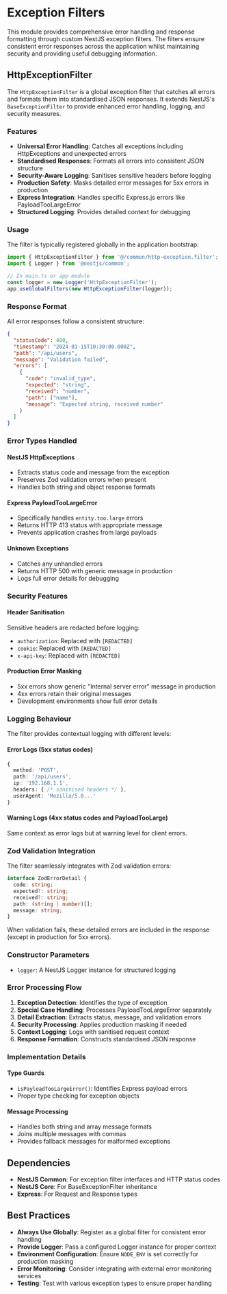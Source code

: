 # Exception Filters

This module provides comprehensive error handling and response formatting through custom NestJS exception filters. The filters ensure consistent error responses across the application whilst maintaining security and providing useful debugging information.

## HttpExceptionFilter

The `HttpExceptionFilter` is a global exception filter that catches all errors and formats them into standardised JSON responses. It extends NestJS's `BaseExceptionFilter` to provide enhanced error handling, logging, and security measures.

### Features

- **Universal Error Handling**: Catches all exceptions including HttpExceptions and unexpected errors
- **Standardised Responses**: Formats all errors into consistent JSON structure
- **Security-Aware Logging**: Sanitises sensitive headers before logging
- **Production Safety**: Masks detailed error messages for 5xx errors in production
- **Express Integration**: Handles specific Express.js errors like PayloadTooLargeError
- **Structured Logging**: Provides detailed context for debugging

### Usage

The filter is typically registered globally in the application bootstrap:

```typescript
import { HttpExceptionFilter } from '@/common/http-exception.filter';
import { Logger } from '@nestjs/common';

// In main.ts or app module
const logger = new Logger('HttpExceptionFilter');
app.useGlobalFilters(new HttpExceptionFilter(logger));
```

### Response Format

All error responses follow a consistent structure:

```json
{
  "statusCode": 400,
  "timestamp": "2024-01-15T10:30:00.000Z",
  "path": "/api/users",
  "message": "Validation failed",
  "errors": [
    {
      "code": "invalid_type",
      "expected": "string",
      "received": "number",
      "path": ["name"],
      "message": "Expected string, received number"
    }
  ]
}
```

### Error Types Handled

#### NestJS HttpExceptions

- Extracts status code and message from the exception
- Preserves Zod validation errors when present
- Handles both string and object response formats

#### Express PayloadTooLargeError

- Specifically handles `entity.too.large` errors
- Returns HTTP 413 status with appropriate message
- Prevents application crashes from large payloads

#### Unknown Exceptions

- Catches any unhandled errors
- Returns HTTP 500 with generic message in production
- Logs full error details for debugging

### Security Features

#### Header Sanitisation

Sensitive headers are redacted before logging:

- `authorization`: Replaced with `[REDACTED]`
- `cookie`: Replaced with `[REDACTED]`
- `x-api-key`: Replaced with `[REDACTED]`

#### Production Error Masking

- 5xx errors show generic "Internal server error" message in production
- 4xx errors retain their original messages
- Development environments show full error details

### Logging Behaviour

The filter provides contextual logging with different levels:

#### Error Logs (5xx status codes)

```typescript
{
  method: 'POST',
  path: '/api/users',
  ip: '192.168.1.1',
  headers: { /* sanitised headers */ },
  userAgent: 'Mozilla/5.0...'
}
```

#### Warning Logs (4xx status codes and PayloadTooLarge)

Same context as error logs but at warning level for client errors.

### Zod Validation Integration

The filter seamlessly integrates with Zod validation errors:

```typescript
interface ZodErrorDetail {
  code: string;
  expected?: string;
  received?: string;
  path: (string | number)[];
  message: string;
}
```

When validation fails, these detailed errors are included in the response (except in production for 5xx errors).

### Constructor Parameters

- `logger`: A NestJS Logger instance for structured logging

### Error Processing Flow

1. **Exception Detection**: Identifies the type of exception
2. **Special Case Handling**: Processes PayloadTooLargeError separately
3. **Detail Extraction**: Extracts status, message, and validation errors
4. **Security Processing**: Applies production masking if needed
5. **Context Logging**: Logs with sanitised request context
6. **Response Formation**: Constructs standardised JSON response

### Implementation Details

#### Type Guards

- `isPayloadTooLargeError()`: Identifies Express payload errors
- Proper type checking for exception objects

#### Message Processing

- Handles both string and array message formats
- Joins multiple messages with commas
- Provides fallback messages for malformed exceptions

## Dependencies

- **NestJS Common**: For exception filter interfaces and HTTP status codes
- **NestJS Core**: For BaseExceptionFilter inheritance
- **Express**: For Request and Response types

## Best Practices

- **Always Use Globally**: Register as a global filter for consistent error handling
- **Provide Logger**: Pass a configured Logger instance for proper context
- **Environment Configuration**: Ensure `NODE_ENV` is set correctly for production masking
- **Error Monitoring**: Consider integrating with external error monitoring services
- **Testing**: Test with various exception types to ensure proper handling
